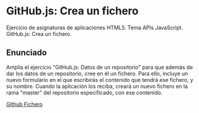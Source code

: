 # GitHub.js: Crea un fichero
Ejercicio de asignaturas de aplicaciones HTML5. Tema APIs JavaScript. GitHub.js: Crea un fichero.

## Enunciado

Amplía el ejercicio "GitHub.js: Datos de un repositorio" para que además de dar los datos de un repositorio, cree en él un fichero. Para ello, incluye un nuevo formulario en el que escribirás el contenido que tendrá ese fichero, y su nombre. Cuando la aplicación los reciba, creará un nuevo fichero en la rama "master" del repositorio especificado, con ese contenido.

<a href="http://slnruben.github.io/X-Nav-APIs-GitHub-Fichero">Github Fichero</a>